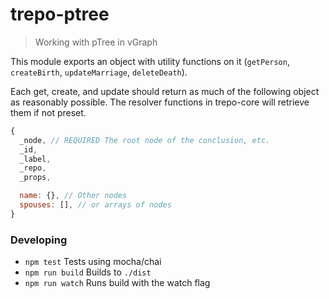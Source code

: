 # trepo-ptree
> Working with pTree in vGraph

This module exports an object with utility functions on it (`getPerson`, `createBirth`, `updateMarriage`, `deleteDeath`).

Each get, create, and update should return as much of the following object as reasonably possible. The resolver functions in trepo-core will retrieve them if not preset.

````javascript
{
  _node, // REQUIRED The root node of the conclusion, etc.
  _id,
  _label,
  _repo,
  _props,

  name: {}, // Other nodes
  spouses: [], // or arrays of nodes
}
````

### Developing
* `npm test` Tests using mocha/chai
* `npm run build` Builds to `./dist`
* `npm run watch` Runs build with the watch flag
